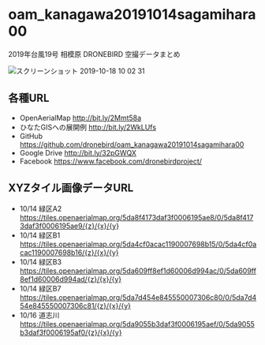 # oam_kanagawa20191014sagamihara00
2019年台風19号 相模原 DRONEBIRD 空撮データまとめ

![スクリーンショット 2019-10-18 10 02 31](https://user-images.githubusercontent.com/416977/67058145-81646080-f18e-11e9-8fe9-57be9142f5a6.jpg)


## 各種URL
* OpenAerialMap http://bit.ly/2Mmt58a
* ひなたGISへの展開例 http://bit.ly/2WkLUfs
* GitHub https://github.com/dronebird/oam_kanagawa20191014sagamihara00
* Google Drive http://bit.ly/32pGWQX
* Facebook https://www.facebook.com/dronebirdproject/

## XYZタイル画像データURL
* 10/14 緑区A2 https://tiles.openaerialmap.org/5da8f4173daf3f0006195ae8/0/5da8f4173daf3f0006195ae9/{z}/{x}/{y}
* 10/14 緑区B1 https://tiles.openaerialmap.org/5da4cf0acac1190007698b15/0/5da4cf0acac1190007698b16/{z}/{x}/{y}
* 10/14 緑区B3 https://tiles.openaerialmap.org/5da609ff8ef1d60006d994ac/0/5da609ff8ef1d60006d994ad/{z}/{x}/{y}
* 10/14 緑区B7 https://tiles.openaerialmap.org/5da7d454e845550007306c80/0/5da7d454e845550007306c81/{z}/{x}/{y}
* 10/16 道志川 https://tiles.openaerialmap.org/5da9055b3daf3f0006195aef/0/5da9055b3daf3f0006195af0/{z}/{x}/{y} 
